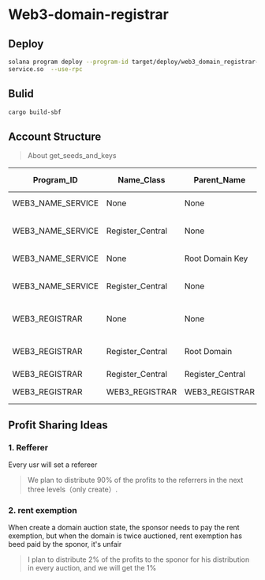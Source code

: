 # Web3-domain-registrar


## Deploy
```bash
solana program deploy --program-id target/deploy/web3_domain_registrar-keypair.json target/sbf-solana-solana/release/web3_domain_name_
service.so  --use-rpc
```

## Bulid
```bash
cargo build-sbf
```
## Account Structure
> About get_seeds_and_keys

|       Program_ID  |       Name_Class  |       Parent_Name |   Domain Type |
|       ----------  |       ----------  |       ----------- |   ----------- |
|WEB3_NAME_SERVICE  |       None        |       None        |   Root Domain |
|WEB3_NAME_SERVICE  |       Register_Central        |       None        |   Root Domain Reverse|
|WEB3_NAME_SERVICE  |       None        |       Root Domain Key        |   Name Domain |
|WEB3_NAME_SERVICE  |       Register_Central        |       None        |   Name Domain Reverse |
|WEB3_REGISTRAR  |       None        |       None        |   Root State Account |
|WEB3_REGISTRAR |       Register_Central        |       Root Domain        |   Name State Account |
|WEB3_REGISTRAR  |       Register_Central        |       Register_Central        |   Vault |
|WEB3_REGISTRAR  |       WEB3_REGISTRAR        |       WEB3_REGISTRAR        |   Referrer Record |

## Profit Sharing Ideas

### 1. Refferer
Every usr will set a refereer 
> We plan to distribute 90% of the profits to the referrers in the next three levels（only create）.

### 2. rent exemption
When create a domain auction state, the sponsor needs to pay the rent exemption, but when the domain is twice auctioned, rent exemption has beed paid by the sponor, it's unfair
> I plan to distribute 2% of the profits to the sponor for his distribution in every auction, and we will get the 1%  

